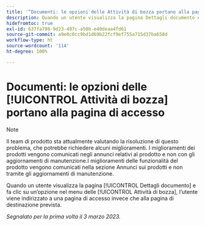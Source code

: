 ```yaml
---
title: '“Documenti: le opzioni delle Attività di bozza portano alla pagina di accesso”'
description: Quando un utente visualizza la pagina Dettagli documento e fa clic su un’opzione nel menu delle Attività di bozza, l’utente viene indirizzato a una pagina di accesso invece che alla pagina di destinazione prevista.
hidefromtoc: true
exl-id: 637fa798-9d23-497c-a50b-e40deaa4fd61
source-git-commit: a9e0c0cc9bd1d69b22fcf9ef755a715d37ba658d
workflow-type: ht
source-wordcount: '114'
ht-degree: 100%

---
```


# Documenti: le opzioni delle [!UICONTROL Attività di bozza] portano alla pagina di accesso

<!--This article is on WF and WFP TOCs-->

>[!NOTE]
>
>Il team di prodotto sta attualmente valutando la risoluzione di questo problema, che potrebbe richiedere alcuni miglioramenti. I miglioramenti dei prodotti vengono comunicati negli annunci relativi al prodotto e non con gli aggiornamenti di manutenzione.I miglioramenti delle funzionalità del prodotto vengono comunicati nella sezione Annunci sui prodotti e non tramite gli aggiornamenti di manutenzione.

Quando un utente visualizza la pagina [!UICONTROL Dettagli documento] e fa clic su un’opzione nel menu delle [!UICONTROL Attività di bozza], l’utente viene indirizzato a una pagina di accesso invece che alla pagina di destinazione prevista.

_Segnalato per la prima volta il 3 marzo 2023._
